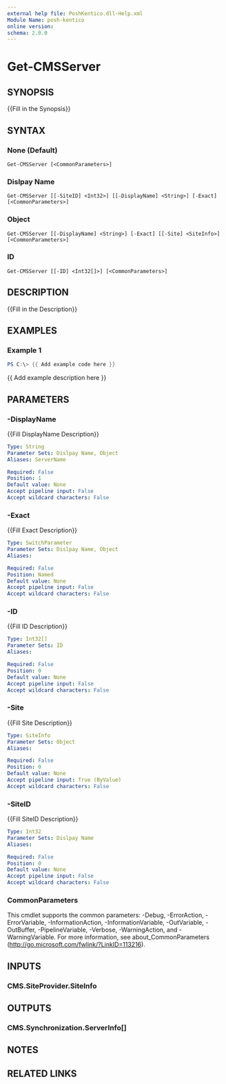 ```yaml
---
external help file: PoshKentico.dll-Help.xml
Module Name: posh-kentico
online version:
schema: 2.0.0
---
```


# Get-CMSServer

## SYNOPSIS
{{Fill in the Synopsis}}

## SYNTAX

### None (Default)
```
Get-CMSServer [<CommonParameters>]
```

### Dislpay Name
```
Get-CMSServer [[-SiteID] <Int32>] [[-DisplayName] <String>] [-Exact] [<CommonParameters>]
```

### Object
```
Get-CMSServer [[-DisplayName] <String>] [-Exact] [[-Site] <SiteInfo>] [<CommonParameters>]
```

### ID
```
Get-CMSServer [[-ID] <Int32[]>] [<CommonParameters>]
```

## DESCRIPTION
{{Fill in the Description}}

## EXAMPLES

### Example 1
```powershell
PS C:\> {{ Add example code here }}
```

{{ Add example description here }}

## PARAMETERS

### -DisplayName
{{Fill DisplayName Description}}

```yaml
Type: String
Parameter Sets: Dislpay Name, Object
Aliases: ServerName

Required: False
Position: 1
Default value: None
Accept pipeline input: False
Accept wildcard characters: False
```

### -Exact
{{Fill Exact Description}}

```yaml
Type: SwitchParameter
Parameter Sets: Dislpay Name, Object
Aliases:

Required: False
Position: Named
Default value: None
Accept pipeline input: False
Accept wildcard characters: False
```

### -ID
{{Fill ID Description}}

```yaml
Type: Int32[]
Parameter Sets: ID
Aliases:

Required: False
Position: 0
Default value: None
Accept pipeline input: False
Accept wildcard characters: False
```

### -Site
{{Fill Site Description}}

```yaml
Type: SiteInfo
Parameter Sets: Object
Aliases:

Required: False
Position: 0
Default value: None
Accept pipeline input: True (ByValue)
Accept wildcard characters: False
```

### -SiteID
{{Fill SiteID Description}}

```yaml
Type: Int32
Parameter Sets: Dislpay Name
Aliases:

Required: False
Position: 0
Default value: None
Accept pipeline input: False
Accept wildcard characters: False
```

### CommonParameters
This cmdlet supports the common parameters: -Debug, -ErrorAction, -ErrorVariable, -InformationAction, -InformationVariable, -OutVariable, -OutBuffer, -PipelineVariable, -Verbose, -WarningAction, and -WarningVariable.
For more information, see about_CommonParameters (http://go.microsoft.com/fwlink/?LinkID=113216).

## INPUTS

### CMS.SiteProvider.SiteInfo

## OUTPUTS

### CMS.Synchronization.ServerInfo[]

## NOTES

## RELATED LINKS
